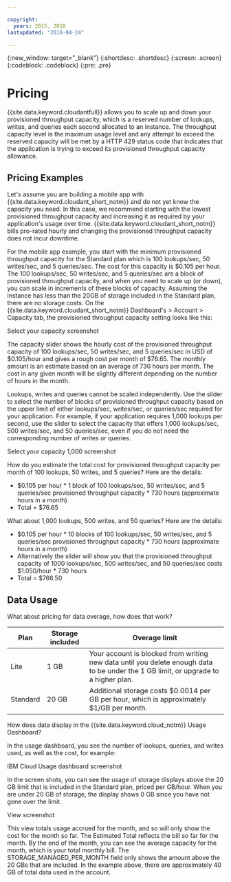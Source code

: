 ```yaml
---

copyright:
  years: 2015, 2018
lastupdated: "2018-04-24"

---
```


{:new_window: target="_blank"}
{:shortdesc: .shortdesc}
{:screen: .screen}
{:codeblock: .codeblock}
{:pre: .pre}

<!-- Acrolinx: 2017-02-23 -->

# Pricing

{{site.data.keyword.cloudantfull}} allows you to scale up and down your provisioned 
throughput capacity, which is a reserved number of lookups, writes, and queries each 
second allocated to an instance. The throughput capacity level is the maximum usage 
level and any attempt to exceed the reserved capacity will be met by a HTTP 429 status 
code that indicates that the application is trying to exceed its provisioned throughput 
capacity allowance.


## Pricing Examples 

Let's assume you are building a mobile app with {{site.data.keyword.cloudant_short_notm}} and do not yet know the 
capacity you need. In this case, we recommend starting with the lowest provisioned 
throughput capacity and increasing it as required by your application's usage over time. 
{{site.data.keyword.cloudant_short_notm}} bills pro-rated hourly and changing the provisioned throughput capacity does not 
incur downtime.  

For the mobile app example, you start with the minimum provisioned throughput capacity for the 
Standard plan which is 100 lookups/sec, 50 writes/sec, and 5 queries/sec. The cost for this 
capacity is $0.105 per hour. The 100 lookups/sec, 50 writes/sec, and 5 queries/sec are a block 
of provisioned throughput capacity, and when you need to scale up (or down), you can scale in 
increments of these blocks of capacity. Assuming the instance has less than the 20GB of storage 
included in the Standard plan, there are no storage costs. On the 
{{site.data.keyword.cloudant_short_notm}} Dashboard's > Account > Capacity tab, 
the provisioned throughput capacity setting looks like this:

Select your capacity screenshot

The capacity slider shows the hourly cost of the provisioned throughput capacity of 
100 lookups/sec, 50 writes/sec, and 5 queries/sec in USD of $0.105/hour and gives a rough 
cost per month of $76.65. The monthly amount is an estimate based on an average of 730 
hours per month. The cost in any given month will be slightly different depending 
on the number of hours in the month.

Lookups, writes and queries cannot be scaled independently. Use the slider to select the 
number of blocks of provisioned throughput capacity based on the upper limit of either 
lookups/sec, writes/sec, or queries/sec required for your application. For example, if your 
application requires 1,000 lookups per second, use the slider to select the capacity that 
offers 1,000 lookups/sec, 500 writes/sec, and 50 queries/sec, even if you do not need the 
corresponding number of writes or queries.

Select your capacity 1,000 screenshot

How do you estimate the total cost for provisioned throughput capacity per month of 
100 lookups, 50 writes, and 5 queries? Here are the details:

* $0.105 per hour * 1 block of 100 lookups/sec, 50 writes/sec, and 5 queries/sec 
provisioned throughput capacity * 730 hours (approximate hours in a month)
* Total = $76.65

What about 1,000 lookups, 500 writes, and 50 queries? Here are the details:

* $0.105 per hour * 10 blocks of 100 lookups/sec, 50 writes/sec, and 5 queries/sec 
provisioned throughput capacity * 730 hours (approximate hours in a month)
* Alternatively the slider will show you that the provisioned throughput capacity 
of 1000 lookups/sec, 500 writes/sec, and 50 queries/sec costs $1.050/hour * 730 hours
* Total = $766.50


## Data Usage 

What about pricing for data overage, how does that work?

Plan | Storage included | Overage limit
-----|------------------|--------------
Lite | 1 GB |  Your account is blocked from writing new data until you delete enough data to be under the 1 GB limit, or upgrade to a higher plan.
Standard | 20 GB | Additional storage costs $0.0014 per GB per hour, which is approximately $1/GB per month.

How does data display in the {{site.data.keyword.cloud_notm}} Usage Dashboard?

In the usage dashboard, you see the number of lookups, queries, and writes used, as 
well as the cost, for example:

IBM Cloud Usage dashboard screenshot

In the screen shots, you can see the usage of storage displays above the 20 GB limit 
that is included in the Standard plan, priced per GB/hour. When you are under 20 GB of 
storage, the display shows 0 GB since you have not gone over the limit.

View screenshot

This view totals usage accrued for the month, and so will only show 
the cost for the month so far. The Estimated Total reflects the bill 
so far for the month. By the end of the month, you can see 
the average capacity for the month, which is your total monthly bill. 
The STORAGE_MANAGED_PER_MONTH field only shows the amount above the 20 GBs 
that are included. In the example above, there 
are approximately 40 GB of total data used in the account. 

